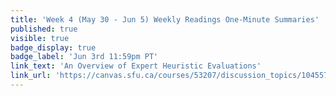 ```yaml
---
title: 'Week 4 (May 30 - Jun 5) Weekly Readings One-Minute Summaries'
published: true
visible: true
badge_display: true
badge_label: 'Jun 3rd 11:59pm PT'
link_text: 'An Overview of Expert Heuristic Evaluations'
link_url: 'https://canvas.sfu.ca/courses/53207/discussion_topics/1045579'
---
```

